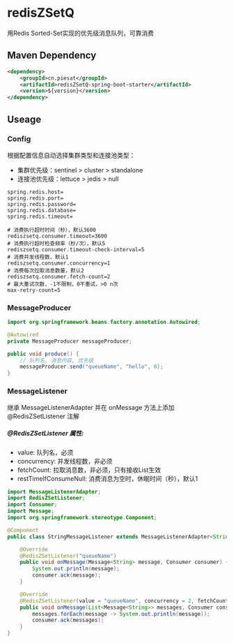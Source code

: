 # redisZSetQ
用Redis Sorted-Set实现的优先级消息队列，可靠消费

## Maven Dependency
```xml
<dependency>
    <groupId>cn.piesat</groupId>
    <artifactId>redisZSetQ-spring-boot-starter</artifactId>
    <version>${version}</version>
</dependency>
```

## Useage
### Config
根据配置信息自动选择集群类型和连接池类型：
- 集群优先级：sentinel > cluster > standalone
- 连接池优先级：lettuce > jedis > null
```properties
spring.redis.host=
spring.redis.port=
spring.redis.password=
spring.redis.database=
spring.redis.timeout=

# 消费执行超时时间（秒），默认3600
rediszsetq.consumer.timeout=3600
# 消费执行超时检查频率（秒/次），默认5
rediszsetq.consumer.timeout-check-interval=5
# 消费并发线程数，默认1
rediszsetq.consumer.concurrency=1
# 消费每次拉取消息数量，默认2
rediszsetq.consumer.fetch-count=2
# 最大重试次数，-1不限制，0不重试，>0 n次
max-retry-count=5
```

### MessageProducer
```java
import org.springframework.beans.factory.annotation.Autowired;

@Autowired
private MessageProducer messageProducer;

public void produce() {
    // 队列名, 消息内容, 优先级
    messageProducer.send("queueName", "hello", 0);
}
```

### MessageListener
继承 MessageListenerAdapter<T> 并在 onMessage 方法上添加 @RedisZSetListener 注解
##### @RedisZSetListener 属性:
- value: 队列名，必须
- concurrency: 并发线程数，非必须
- fetchCount: 拉取消息数，非必须，只有接收List生效
- restTimeIfConsumeNull: 消费消息为空时，休眠时间（秒），默认1

```java
import MessageListenerAdapter;
import RedisZSetListener;
import Consumer;
import Message;
import org.springframework.stereotype.Component;

@Component
public class StringMessageListener extends MessageListenerAdapter<String> {

    @Override
    @RedisZSetListener("queueName")
    public void onMessage(Message<String> message, Consumer consumer) {
        System.out.println(message);
        consumer.ack(message);
    }

    @Override
    @RedisZSetListener(value = "queueName", concurrency = 2, fetchCount = 2)
    public void onMessage(List<Message<String>> messages, Consumer consumer) {
        messages.forEach(message -> System.out.println(message));
        consumer.ack(messages);
    }
}
```
